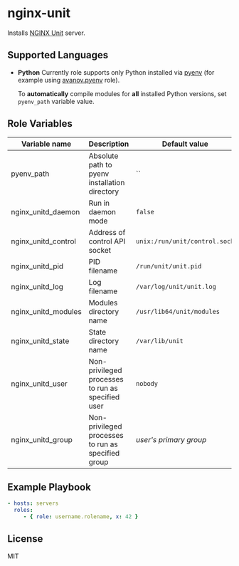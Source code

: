 nginx-unit
==========

Installs [NGINX Unit](https://unit.nginx.org/) server.

Supported Languages
-------------------

* **Python**
    Currently role supports only Python installed via [pyenv](https://github.com/pyenv/pyenv) (for example using [avanov.pyenv](https://galaxy.ansible.com/avanov/pyenv) role).

    To **automatically** compile modules for **all** installed Python versions, set `pyenv_path` variable value.

Role Variables
--------------

| Variable name | Description | Default value |
|---------------------|-------------|---|
| pyenv_path          | Absolute path to pyenv installation directory      | ``                            |
| nginx_unitd_daemon  | Run in daemon mode                                 | `false`                       |
| nginx_unitd_control | Address of control API socket                      | `unix:/run/unit/control.sock` |
| nginx_unitd_pid     | PID filename                                       | `/run/unit/unit.pid`          |
| nginx_unitd_log     | Log filename                                       | `/var/log/unit/unit.log`      |
| nginx_unitd_modules | Modules directory name                             | `/usr/lib64/unit/modules`     |
| nginx_unitd_state   | State directory name                               | `/var/lib/unit`               |
| nginx_unitd_user    | Non-privileged processes to run as specified user  | `nobody`                      |
| nginx_unitd_group   | Non-privileged processes to run as specified group | _user's primary group_        |


Example Playbook
----------------

```yaml
- hosts: servers
  roles:
     - { role: username.rolename, x: 42 }
```

License
-------

MIT
